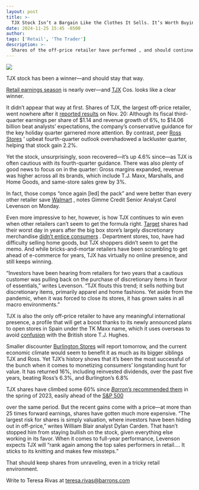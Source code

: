 ```yaml
---
layout: post
title: >-
  TJX Stock Isn’t a Bargain Like the Clothes It Sells. It’s Worth Buying Anyway.
date: 2024-11-25 15:45 -0500
author: 
tags: ['Retail', 'The Trader']
description: >-
  Shares of the off-price retailer have performed , and should continue to do so.
---
```





 


 








![](https://images.barrons.com/im-78206363?width=548&height=365)


TJX stock has been a winner—and should stay that way.






[Retail earnings season](https://www.barrons.com/articles/retail-stock-earnings-what-expect-5b52620b?mod=article_inline) is nearly over—and [TJX](https://www.barrons.com/market-data/stocks/TJX) Cos. looks like a clear winner.


It didn’t appear that way at first. Shares of TJX, the largest off-price retailer, went nowhere after it [reported results](https://www.barrons.com/articles/tjx-earnings-stock-price-8b70b8cf?refsec=retail&mod=topics_retail&mod=article_inline) on Nov. 20: Although its fiscal third-quarter earnings per share of \$1.14 and revenue growth of 6%, to \$14.06 billion beat analysts’ expectations, the company’s conservative guidance for the key holiday quarter garnered more attention. By contrast, peer [Ross Stores](https://www.barrons.com/market-data/stocks/ROST) ’ upbeat fourth-quarter outlook overshadowed a lackluster quarter, helping that stock gain 2.2%.


 Yet the stock, unsurprisingly, soon recovered—it’s up 4.6% since—as TJX is often cautious with its fourth-quarter guidance. There was also plenty of good news to focus on in the quarter: Gross margins expanded, revenue was higher across all its brands, which include T.J. Maxx, Marshalls, and Home Goods, and same-store sales grew by 3%.


In fact, those comps “once again [led] the pack” and were better than every other retailer save [Walmart](https://www.barrons.com/market-data/stocks/WMT) , notes Gimme Credit Senior Analyst Carol Levenson on Monday.


Even more impressive to her, however, is how TJX continues to win even when other retailers can’t seem to get the formula right. [Target](https://www.barrons.com/market-data/stocks/TGT) shares had their worst day in years after the big box store’s largely discretionary merchandise [didn’t entice consumers](https://www.barrons.com/articles/target-turn-around-f4af1b0a?refsec=retail&mod=topics_retail&mod=article_inline) . Department stores, too, have had difficulty selling home goods, but TJX shoppers didn’t seem to get the memo. And while bricks-and-mortar retailers have been scrambling to get ahead of e-commerce for years, TJX has virtually no online presence, and still keeps winning.


“Investors have been hearing from retailers for two years that a cautious customer was pulling back on the purchase of discretionary items in favor of essentials,” writes Levenson. “TJX flouts this trend; it sells nothing but discretionary items, primarily apparel and home fashions. Yet aside from the pandemic, when it was forced to close its stores, it has grown sales in all macro environments.”


TJX is also the only off-price retailer to have any meaningful international presence, a profile that will get a boost thanks to its newly announced plans to open stores in Spain under the TK Maxx name, which it uses overseas to avoid  [confusion](https://www.walesonline.co.uk/business/business-news/tk-maxx-called-something-different-14699197?mod=article_inline) with the British store T.J. Hughes.





Smaller discounter [Burlington Stores](https://www.barrons.com/market-data/stocks/BURL) will report tomorrow, and the current economic climate would seem to benefit it as much as its bigger siblings TJX and Ross. Yet TJX’s history shows that it’s been the most successful of the bunch when it comes to monetizing consumers’ longstanding hunt for value. It has returned 16%, including reinvested dividends, over the past five years, beating Ross’s 6.3%, and Burlington’s 6.8%


TJX shares have climbed some 60% since [*Barron’s* recommended them](https://www.barrons.com/articles/buy-tjx-tj-maxx-stock-price-pick-46e67e37?mod=md_stockoverview_news&mod=article_inline) in the spring of 2023, easily ahead of the 
[S&P 500](https://www.barrons.com/market-data/indexes/spx?mod=article_chiclet) 



 over the same period. But the recent gains come with a price—at more than 25 times forward earnings, shares have gotten much more expensive. “The largest risk for shares is simply valuation, where investors have been hiding out in off-price,” writes William Blair analyst Dylan Carden. That hasn’t stopped him from staying bullish on the stock, given everything else working in its favor.
When it comes to full-year performance, Levenson expects TJX will “rank again among the top sales performers in retail…. It sticks to its knitting and makes few missteps.”


That should keep shares from unraveling, even in a tricky retail environment.


Write to Teresa Rivas at [teresa.rivas@barrons.com](mailto:teresa.rivas@barrons.com)










